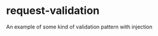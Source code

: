 request-validation
==================

An example of some kind of validation pattern with injection
